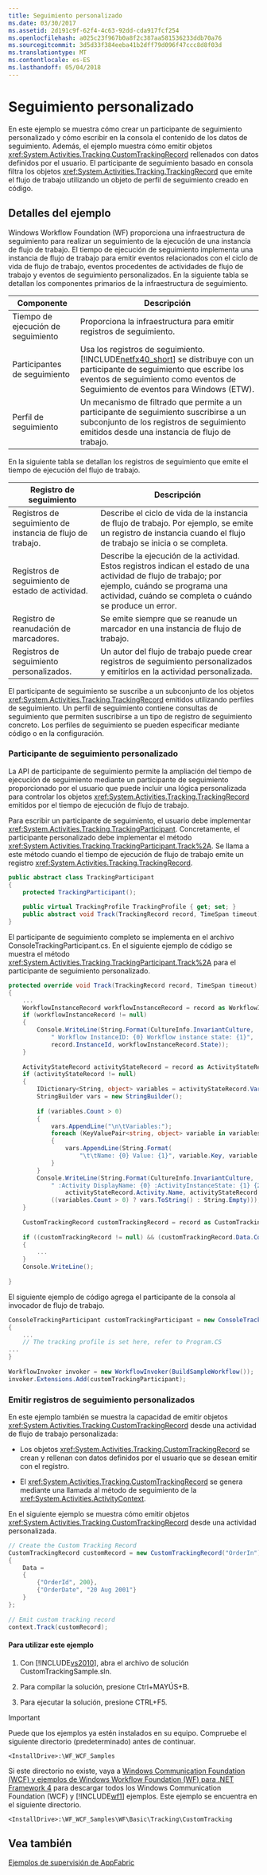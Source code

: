 ```yaml
---
title: Seguimiento personalizado
ms.date: 03/30/2017
ms.assetid: 2d191c9f-62f4-4c63-92dd-cda917fcf254
ms.openlocfilehash: a025c23f967b0a8f2c387aa581536233ddb70a76
ms.sourcegitcommit: 3d5d33f384eeba41b2dff79d096f47ccc8d8f03d
ms.translationtype: MT
ms.contentlocale: es-ES
ms.lasthandoff: 05/04/2018
---
```

# <a name="custom-tracking"></a>Seguimiento personalizado
En este ejemplo se muestra cómo crear un participante de seguimiento personalizado y cómo escribir en la consola el contenido de los datos de seguimiento. Además, el ejemplo muestra cómo emitir objetos <xref:System.Activities.Tracking.CustomTrackingRecord> rellenados con datos definidos por el usuario. El participante de seguimiento basado en consola filtra los objetos <xref:System.Activities.Tracking.TrackingRecord> que emite el flujo de trabajo utilizando un objeto de perfil de seguimiento creado en código.  
  
## <a name="sample-details"></a>Detalles del ejemplo  
 Windows Workflow Foundation (WF) proporciona una infraestructura de seguimiento para realizar un seguimiento de la ejecución de una instancia de flujo de trabajo. El tiempo de ejecución de seguimiento implementa una instancia de flujo de trabajo para emitir eventos relacionados con el ciclo de vida de flujo de trabajo, eventos procedentes de actividades de flujo de trabajo y eventos de seguimiento personalizados. En la siguiente tabla se detallan los componentes primarios de la infraestructura de seguimiento.  
  
|Componente|Descripción|  
|---------------|-----------------|  
|Tiempo de ejecución de seguimiento|Proporciona la infraestructura para emitir registros de seguimiento.|  
|Participantes de seguimiento|Usa los registros de seguimiento. [!INCLUDE[netfx40_short](../../../../includes/netfx40-short-md.md)] se distribuye con un participante de seguimiento que escribe los eventos de seguimiento como eventos de Seguimiento de eventos para Windows (ETW).|  
|Perfil de seguimiento|Un mecanismo de filtrado que permite a un participante de seguimiento suscribirse a un subconjunto de los registros de seguimiento emitidos desde una instancia de flujo de trabajo.|  
  
 En la siguiente tabla se detallan los registros de seguimiento que emite el tiempo de ejecución del flujo de trabajo.  
  
|Registro de seguimiento|Descripción|  
|---------------------|-----------------|  
|Registros de seguimiento de instancia de flujo de trabajo.|Describe el ciclo de vida de la instancia de flujo de trabajo. Por ejemplo, se emite un registro de instancia cuando el flujo de trabajo se inicia o se completa.|  
|Registros de seguimiento de estado de actividad.|Describe la ejecución de la actividad. Estos registros indican el estado de una actividad de flujo de trabajo; por ejemplo, cuándo se programa una actividad, cuándo se completa o cuándo se produce un error.|  
|Registro de reanudación de marcadores.|Se emite siempre que se reanude un marcador en una instancia de flujo de trabajo.|  
|Registros de seguimiento personalizados.|Un autor del flujo de trabajo puede crear registros de seguimiento personalizados y emitirlos en la actividad personalizada.|  
  
 El participante de seguimiento se suscribe a un subconjunto de los objetos <xref:System.Activities.Tracking.TrackingRecord> emitidos utilizando perfiles de seguimiento. Un perfil de seguimiento contiene consultas de seguimiento que permiten suscribirse a un tipo de registro de seguimiento concreto. Los perfiles de seguimiento se pueden especificar mediante código o en la configuración.  
  
### <a name="custom-tracking-participant"></a>Participante de seguimiento personalizado  
 La API de participante de seguimiento permite la ampliación del tiempo de ejecución de seguimiento mediante un participante de seguimiento proporcionado por el usuario que puede incluir una lógica personalizada para controlar los objetos <xref:System.Activities.Tracking.TrackingRecord> emitidos por el tiempo de ejecución de flujo de trabajo.  
  
 Para escribir un participante de seguimiento, el usuario debe implementar <xref:System.Activities.Tracking.TrackingParticipant>. Concretamente, el participante personalizado debe implementar el método <xref:System.Activities.Tracking.TrackingParticipant.Track%2A>. Se llama a este método cuando el tiempo de ejecución de flujo de trabajo emite un registro <xref:System.Activities.Tracking.TrackingRecord>.  
  
```csharp  
public abstract class TrackingParticipant  
{  
    protected TrackingParticipant();  
  
    public virtual TrackingProfile TrackingProfile { get; set; }  
    public abstract void Track(TrackingRecord record, TimeSpan timeout);  
}  
```  
  
 El participante de seguimiento completo se implementa en el archivo ConsoleTrackingParticipant.cs. En el siguiente ejemplo de código se muestra el método <xref:System.Activities.Tracking.TrackingParticipant.Track%2A> para el participante de seguimiento personalizado.  
  
```csharp  
protected override void Track(TrackingRecord record, TimeSpan timeout)  
{  
    ...             
    WorkflowInstanceRecord workflowInstanceRecord = record as WorkflowInstanceRecord;  
    if (workflowInstanceRecord != null)  
    {  
        Console.WriteLine(String.Format(CultureInfo.InvariantCulture,  
            " Workflow InstanceID: {0} Workflow instance state: {1}",  
            record.InstanceId, workflowInstanceRecord.State));  
    }  
  
    ActivityStateRecord activityStateRecord = record as ActivityStateRecord;  
    if (activityStateRecord != null)  
    {  
        IDictionary<String, object> variables = activityStateRecord.Variables;  
        StringBuilder vars = new StringBuilder();  
  
        if (variables.Count > 0)  
        {  
            vars.AppendLine("\n\tVariables:");  
            foreach (KeyValuePair<string, object> variable in variables)  
            {     
                vars.AppendLine(String.Format(  
                    "\t\tName: {0} Value: {1}", variable.Key, variable.Value));  
            }  
        }  
        Console.WriteLine(String.Format(CultureInfo.InvariantCulture,  
            " :Activity DisplayName: {0} :ActivityInstanceState: {1} {2}",  
                activityStateRecord.Activity.Name, activityStateRecord.State,  
            ((variables.Count > 0) ? vars.ToString() : String.Empty)));  
    }  
  
    CustomTrackingRecord customTrackingRecord = record as CustomTrackingRecord;  
  
    if ((customTrackingRecord != null) && (customTrackingRecord.Data.Count > 0))  
    {  
        ...  
    }  
    Console.WriteLine();  
  
}  
```  
  
 El siguiente ejemplo de código agrega el participante de la consola al invocador de flujo de trabajo.  
  
```csharp  
ConsoleTrackingParticipant customTrackingParticipant = new ConsoleTrackingParticipant()  
{  
    ...  
    // The tracking profile is set here, refer to Program.CS  
...  
}  
  
WorkflowInvoker invoker = new WorkflowInvoker(BuildSampleWorkflow());  
invoker.Extensions.Add(customTrackingParticipant);  
```  
  
### <a name="emitting-custom-tracking-records"></a>Emitir registros de seguimiento personalizados  
 En este ejemplo también se muestra la capacidad de emitir objetos <xref:System.Activities.Tracking.CustomTrackingRecord> desde una actividad de flujo de trabajo personalizada:  
  
-   Los objetos <xref:System.Activities.Tracking.CustomTrackingRecord> se crean y rellenan con datos definidos por el usuario que se desean emitir con el registro.  
  
-   El <xref:System.Activities.Tracking.CustomTrackingRecord> se genera mediante una llamada al método de seguimiento de la <xref:System.Activities.ActivityContext>.  
  
 En el siguiente ejemplo se muestra cómo emitir objetos <xref:System.Activities.Tracking.CustomTrackingRecord> desde una actividad personalizada.  
  
```csharp  
// Create the Custom Tracking Record  
CustomTrackingRecord customRecord = new CustomTrackingRecord("OrderIn")  
{  
    Data =   
    {  
        {"OrderId", 200},  
        {"OrderDate", "20 Aug 2001"}  
    }  
};  
  
// Emit custom tracking record  
context.Track(customRecord);  
```  
  
#### <a name="to-use-this-sample"></a>Para utilizar este ejemplo  
  
1.  Con [!INCLUDE[vs2010](../../../../includes/vs2010-md.md)], abra el archivo de solución CustomTrackingSample.sln.  
  
2.  Para compilar la solución, presione Ctrl+MAYÚS+B.  
  
3.  Para ejecutar la solución, presione CTRL+F5.  
  
> [!IMPORTANT]
>  Puede que los ejemplos ya estén instalados en su equipo. Compruebe el siguiente directorio (predeterminado) antes de continuar.  
>   
>  `<InstallDrive>:\WF_WCF_Samples`  
>   
>  Si este directorio no existe, vaya a [Windows Communication Foundation (WCF) y ejemplos de Windows Workflow Foundation (WF) para .NET Framework 4](http://go.microsoft.com/fwlink/?LinkId=150780) para descargar todos los Windows Communication Foundation (WCF) y [!INCLUDE[wf1](../../../../includes/wf1-md.md)] ejemplos. Este ejemplo se encuentra en el siguiente directorio.  
>   
>  `<InstallDrive>:\WF_WCF_Samples\WF\Basic\Tracking\CustomTracking`  
  
## <a name="see-also"></a>Vea también  
 [Ejemplos de supervisión de AppFabric](http://go.microsoft.com/fwlink/?LinkId=193959)
